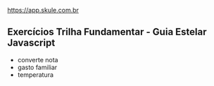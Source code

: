 https://app.skule.com.br

## Exercícios Trilha Fundamentar - Guia Estelar Javascript

- converte nota
- gasto familiar
- temperatura